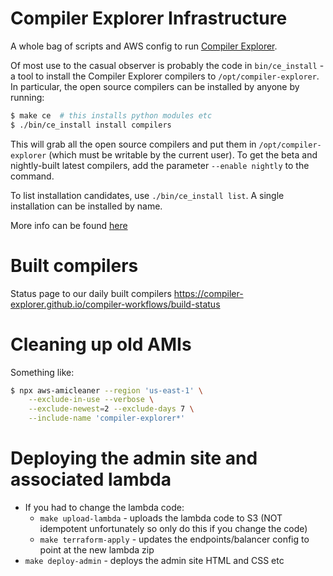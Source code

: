 # Compiler Explorer Infrastructure

A whole bag of scripts and AWS config to run [Compiler Explorer](https://gcc.godbolt.org).

Of most use to the casual observer is probably the code in `bin/ce_install` - a tool to install the
Compiler Explorer compilers to `/opt/compiler-explorer`. In particular, the open source compilers can be
installed by anyone by running:

```bash
$ make ce  # this installs python modules etc
$ ./bin/ce_install install compilers
```

This will grab all the open source compilers and put them in `/opt/compiler-explorer` (which must be writable by
the current user).  To get the beta and nightly-built latest compilers, add the parameter `--enable nightly` to the command.

To list installation candidates, use `./bin/ce_install list`. A single installation can be installed by name.

More info can be found [here](https://github.com/compiler-explorer/infra/blob/main/docs/installing_compilers.md)

# Built compilers

Status page to our daily built compilers https://compiler-explorer.github.io/compiler-workflows/build-status


# Cleaning up old AMIs

Something like:

```bash
$ npx aws-amicleaner --region 'us-east-1' \
    --exclude-in-use --verbose \
    --exclude-newest=2 --exclude-days 7 \
    --include-name 'compiler-explorer*'
```

# Deploying the admin site and associated lambda

- If you had to change the lambda code:
  - `make upload-lambda` - uploads the lambda code to S3 (NOT idempotent unfortunately so only do this if you change the code)
  - `make terraform-apply` - updates the endpoints/balancer config to point at the new lambda zip
- `make deploy-admin` - deploys the admin site HTML and CSS etc
